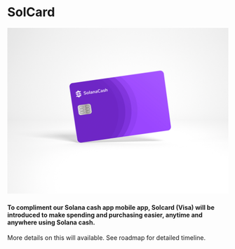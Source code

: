 # SolCard

![](<../.gitbook/assets/card 2.jpg>)

#### To compliment our Solana cash app mobile app, Solcard (Visa) will be introduced to make spending and purchasing easier, anytime and anywhere using Solana cash.

More details on this will available. See roadmap for detailed timeline.

